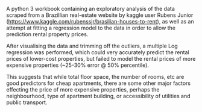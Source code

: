 A python 3 workbook containing an exploratory analysis of the data scraped from a Brazillian real-estate website by kaggle user Rubens Junior (https://www.kaggle.com/rubenssjr/brasilian-houses-to-rent), as well as an attempt at fitting a regression model to the data in order to allow the prediction rental property prices.

After visualising the data and trimming off the outliers, a multiple Log regression was performed, which could very accurately predict the rental prices of lower-cost properties, but failed to model the rental prices of more expensive properties (~25-30% error @ 50% percentile). 

This suggests that while total floor space, the number of rooms, etc are good predictors for cheap apartments, there are some other major factors effecting the price of more expensive properties, perhaps the neighbourhood, type of apartment building, or accessibility of utilities and public transport.
